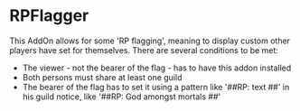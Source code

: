 # RPFlagger

This AddOn allows for some 'RP flagging', meaning to display custom other players have set for themselves. There are several conditions to be met:

 * The viewer - not the bearer of the flag - has to have this addon installed
 * Both persons must share at least one guild
 * The bearer of the flag has to set it using a pattern like '##RP: text ##' in his guild notice, like '##RP: God amongst mortals ##'
